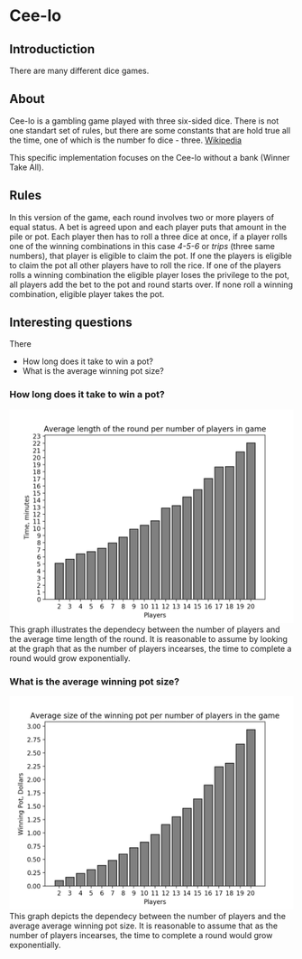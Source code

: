 # Cee-lo
## Introductiction
There are many different dice games.

## About
Cee-lo is a gambling game played with three six-sided
dice. There is not one standart set of rules, but there
are some constants that are hold true all the time, one
of which is the number fo dice - three. [Wikipedia](https://en.wikipedia.org/wiki/Cee-lo)

This specific implementation focuses on the Cee-lo
without a bank (Winner Take All). 

## Rules
In this version of the game, each round involves two or
more players of equal status. A bet is agreed upon and
each player puts that amount in the pile or pot. Each
player then has to roll a three dice at once, if a
player rolls one of the winning combinations in this case
*4-5-6* or *trips* (three same numbers), that player is
eligible to claim the pot. If one the players is eligible
to claim the pot all other players have to roll the rice.
If one of the players rolls a winning combination the
eligible player loses the privilege to the pot, all
players add the bet to the pot and round starts over.
If none roll a winning combination, eligible player takes
the pot.  

## Interesting questions
There
- How long does it take to win a pot?
- What is the average winning pot size?
### How long does it take to win a pot?
![Plot 1](plot_time.png)
This graph illustrates the dependecy between the number of players and the average time length of the round. It is reasonable to assume by looking at the graph that as the number of players incearses, the time to complete a round would grow exponentially.
### What is the average winning pot size?
![Plot 2](plot_pot.png)
This graph depicts the dependecy between the number of players and the average average winning pot size. It is reasonable to assume that as the number of players incearses, the time to complete a round would grow exponentially.


